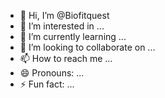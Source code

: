 - 👋 Hi, I’m @Biofitquest
- 👀 I’m interested in ...
- 🌱 I’m currently learning ...
- 💞️ I’m looking to collaborate on ...
- 📫 How to reach me ...
- 😄 Pronouns: ...
- ⚡ Fun fact: ...

<!---
Biofitquest/Biofitquest is a ✨ special ✨ repository because its `README.md` (this file) appears on your GitHub profile.
You can click the Preview link to take a look at your changes.
--->
